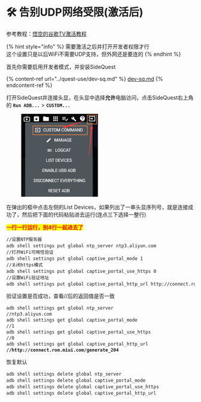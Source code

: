 # 🛠 告别UDP网络受限(激活后)

参考教程：[悟空的谷歌TV激活教程](https://didiboy0702.gitbook.io/wukongdaily/wan-ke-yun-ji-qiao/google-tv-xiu-gai-ntp-fu-wu-qi-di-zhi)

{% hint style="info" %}
需要激活之后并打开开发者权限才行\
这个设置只是以后WiFi不需要UDP支持，但外网还是要连的
{% endhint %}

首先你需要启用开发者模式，并安装SideQuest

{% content-ref url="../quest-use/dev-sq.md" %}
[dev-sq.md](../quest-use/dev-sq.md)
{% endcontent-ref %}

打开SideQuest并连接头显，在头显中选择**允许**电脑访问，点击SideQuest右上角的 **`Run ADB...`** > **`CUSTOM...`**

<div align="left">

<figure><img src="../.gitbook/assets/image (3).png" alt="" width="205"><figcaption></figcaption></figure>

</div>

在弹出的框中点击左侧的List Devices，如果列出了一串头显序列号，就是连接成功了，然后把下面的代码粘贴进去运行(连点三下选择一整行)

<mark style="color:red;">**一行一行运行，别4行一起进去了**</mark>

```sh
//设置NTP服务器
adb shell settings put global ntp_server ntp3.aliyun.com
//打开WiFi可用性验证
adb shell settings put global captive_portal_mode 1
//关闭https模式
adb shell settings put global captive_portal_use_https 0
//设置WiFi验证地址
adb shell settings put global captive_portal_http_url http://connect.rom.miui.com/generate_204
```

验证设置是否成功，查看//后的返回值是否一致

<pre class="language-sh"><code class="lang-sh">adb shell settings get global ntp_server
//ntp3.aliyun.com
adb shell settings get global captive_portal_mode
//1
adb shell settings get global captive_portal_use_https
//0
adb shell settings get global captive_portal_http_url
<strong>//http://connect.rom.miui.com/generate_204
</strong></code></pre>

恢复默认

```sh
adb shell settings delete global ntp_server
adb shell settings delete global captive_portal_mode
adb shell settings delete global captive_portal_use_https
adb shell settings delete global captive_portal_http_url
```

